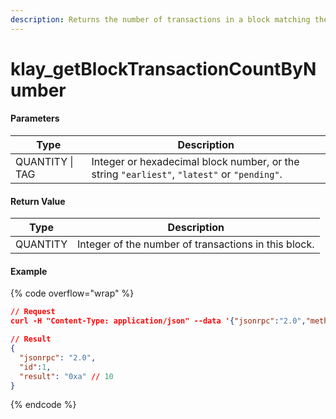 ```yaml
---
description: Returns the number of transactions in a block matching the given block number.
---
```


# klay\_getBlockTransactionCountByNumber

#### **Parameters**

| Type             | Description                                                                                 |
| ---------------- | ------------------------------------------------------------------------------------------- |
| QUANTITY \| TAG  | Integer or hexadecimal block number, or the string `"earliest"`, `"latest"` or `"pending"`. |

#### **Return Value**

| Type     | Description                                          |
| -------- | ---------------------------------------------------- |
| QUANTITY | Integer of the number of transactions in this block. |

#### Example

{% code overflow="wrap" %}
```json
// Request
curl -H "Content-Type: application/json" --data '{"jsonrpc":"2.0","method":"klay_getBlockTransactionCountByNumber","params":["0xe8"],"id":1}' http://klaytn.blockpi.network/v1/rpc/your-api-key

// Result
{
  "jsonrpc": "2.0",
  "id":1,
  "result": "0xa" // 10
}
```
{% endcode %}
